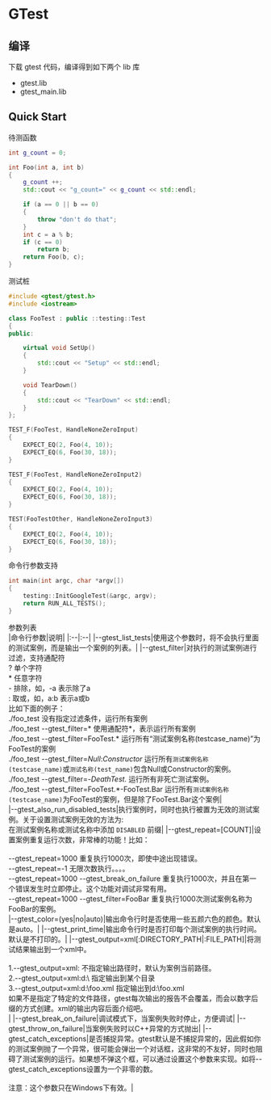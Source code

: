 # GTest

## 编译

下载 gtest 代码，编译得到如下两个 lib 库

- gtest.lib
- gtest_main.lib

## Quick Start

待测函数

```c++
int g_count = 0;

int Foo(int a, int b)
{
    g_count ++;
    std::cout << "g_count=" << g_count << std::endl;

    if (a == 0 || b == 0)
    {
        throw "don't do that";
    }
    int c = a % b;
    if (c == 0)
        return b;
    return Foo(b, c);
}
```

测试桩

```c++
#include <gtest/gtest.h>
#include <iostream>

class FooTest : public ::testing::Test
{
public:

    virtual void SetUp()
    {
        std::cout << "Setup" << std::endl;
    }

    void TearDown()
    {
        std::cout << "TearDown" << std::endl;
    }
};

TEST_F(FooTest, HandleNoneZeroInput)
{
    EXPECT_EQ(2, Foo(4, 10));
    EXPECT_EQ(6, Foo(30, 18));
}

TEST_F(FooTest, HandleNoneZeroInput2)
{
    EXPECT_EQ(2, Foo(4, 10));
    EXPECT_EQ(6, Foo(30, 18));
}

TEST(FooTestOther, HandleNoneZeroInput3)
{
    EXPECT_EQ(2, Foo(4, 10));
    EXPECT_EQ(6, Foo(30, 18));
}
```

命令行参数支持

```c++
int main(int argc, char *argv[])
{
    testing::InitGoogleTest(&argc, argv);
    return RUN_ALL_TESTS();
}
```

参数列表  
|命令行参数|说明|
|:--|:--|
|--gtest_list_tests|使用这个参数时，将不会执行里面的测试案例，而是输出一个案例的列表。|
|--gtest_filter|对执行的测试案例进行过滤，支持通配符 <br> ?    单个字符<br> *    任意字符<br> -    排除，如，-a 表示除了a <br> :    取或，如，a:b 表示a或b <br> 比如下面的例子：<br> ./foo_test 没有指定过滤条件，运行所有案例 <br> ./foo_test --gtest_filter=* 使用通配符*，表示运行所有案例 <br> ./foo_test --gtest_filter=FooTest.* 运行所有“测试案例名称(testcase_name)”为FooTest的案例 <br> ./foo_test --gtest_filter=*Null*:*Constructor* 运行所有`测试案例名称(testcase_name)`或`测试名称(test_name)`包含Null或Constructor的案例。<br> ./foo_test --gtest_filter=-*DeathTest.* 运行所有非死亡测试案例。<br> ./foo_test --gtest_filter=FooTest.*-FooTest.Bar 运行所有`测试案例名称(testcase_name)`为FooTest的案例，但是除了FooTest.Bar这个案例| <br>
|--gtest_also_run_disabled_tests|执行案例时，同时也执行被置为无效的测试案例。关于设置测试案例无效的方法为: <br> 在测试案例名称或测试名称中添加 `DISABLED` 前缀|
|--gtest_repeat=[COUNT]|设置案例重复运行次数，非常棒的功能！比如：<br> <br> --gtest_repeat=1000      重复执行1000次，即使中途出现错误。<br> --gtest_repeat=-1          无限次数执行。。。。<br> --gtest_repeat=1000 --gtest_break_on_failure     重复执行1000次，并且在第一个错误发生时立即停止。这个功能对调试非常有用。<br> --gtest_repeat=1000 --gtest_filter=FooBar     重复执行1000次测试案例名称为FooBar的案例。<br>
|--gtest_color=(yes\|no\|auto)|输出命令行时是否使用一些五颜六色的颜色。默认是auto。|
|--gtest_print_time|输出命令行时是否打印每个测试案例的执行时间。默认是不打印的。|
|--gtest_output=xml[:DIRECTORY_PATH\|:FILE_PATH]|将测试结果输出到一个xml中。<br> <br> 1.--gtest_output=xml:    不指定输出路径时，默认为案例当前路径。<br> 2.--gtest_output=xml:d:\ 指定输出到某个目录 <br> 3.--gtest_output=xml:d:\foo.xml 指定输出到d:\foo.xml <br> 如果不是指定了特定的文件路径，gtest每次输出的报告不会覆盖，而会以数字后缀的方式创建。xml的输出内容后面介绍吧。 <br>|
|--gtest_break_on_failure|调试模式下，当案例失败时停止，方便调试|
|--gtest_throw_on_failure|当案例失败时以C++异常的方式抛出|
|--gtest_catch_exceptions|是否捕捉异常。gtest默认是不捕捉异常的，因此假如你的测试案例抛了一个异常，很可能会弹出一个对话框，这非常的不友好，同时也阻碍了测试案例的运行。如果想不弹这个框，可以通过设置这个参数来实现。如将--gtest_catch_exceptions设置为一个非零的数。<br> <br> 注意：这个参数只在Windows下有效。|
